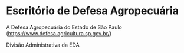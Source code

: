 # Escritório de Defesa Agropecuária

A Defesa Agropecuária do Estado de São Paulo (https://www.defesa.agricultura.sp.gov.br/)

Divisão Administrativa da EDA
